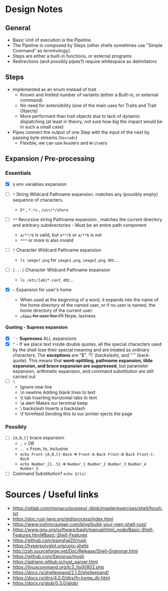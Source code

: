 # Design Notes

## General
* Basic Unit of execution is the Pipeline.
* The Pipeline is composed by Steps (other shells sometimes use "Simple Command" as terminology).
* Steps are either a built-in functions, or external programs
* Redirections (and possibly pipes?) require whitespace as delimitators

## Steps
* Implemented as an enum instead of trait
  * Known and limited number of variants (either a Built-in, or external command)
  * No need for extensibility (one of the main uses for Traits and Trait Objects)
  * More performant than trait objects due to lack of dynamic dispatching (at least in theory, not sure how big the impact would be in such a small case)
* Pipes connect the output of one Step with the input of the next by passing byte streams (`Vec<u8>`)
  * Flexible, we can use `Read`ers and `Write`ers

## Expansion / Pre-processing

### Essentials

- [x] `$` env variables expansion

- [ ] `*` String Wildcard Pathname expansion. matches any (possibly empty) sequence of characters.
  * `D*` , `*.rs` , `/usr/*/share`

- [ ] `**` Recursive string Pathname expansion , matches the current directory and arbitrary subdirectories - Must be an entire path component
  - `a/**/b` is valid, but `a**/b` or `a/**b` is not
  - `***` or more is also invalid

- [ ] `?` Character Wildcard Pathname expansion
  * `ls image?.png` for `image1.png`, `image2.png`, etc...

- [ ] `[...]` Character Wildcard Pathname expansion
  * `ls /etc/[ab]*.conf`, etc...

- [x] `~` Expansion for user's home
  * When used at the beginning of a word, it expands into the name of the home directory of the named user, or if no user is named, the home directory of the current user:
  * ~~`~foo/` for user foo (?)~~ Nope, laziness



#### Quoting - Supress expansion
  * [x] `'` - **Supresses** ALL expansions
  * [x] `"` - If we place text inside double quotes, all the special characters used by the shell lose their special meaning and are treated as ordinary characters. The **exceptions** are “$”, “\” (backslash), and “`” (back- quote). This means that **word-splitting, pathname expansion, tilde expansion, and brace expansion are suppressed**, but parameter expansion, arithmetic expansion, and command substitution are still carried out
  * [ ] `\`
    * Ignore new line
    * \n 	newline 	Adding blank lines to text
    * \t 	tab 	Inserting horizontal tabs to text
    * \a 	alert 	Makes our terminal beep
    * \\ 	backslash 	Inserts a backslash
    * \f 	formfeed 	Sending this to our printer ejects the page

### Possibly
* [ ] `{A,B,C}` brace expansion
  * `,` = OR
  * `..` = From, to, inclusive
  * `echo Front-{A,B,C}-Back` => `Front-A-Back Front-B-Back Front-C-Back`
  * `echo Number_{1..5}` => `Number_1 Number_2 Number_3 Number_4 Number_5`
* [ ] Command Substitution? `echo $(ls)`

# Sources / Useful links
- https://gitlab.com/monaco/posixeg/-/blob/master/exercises/shell/foosh.txt
- https://doc.rust-lang.org/std/process/index.html
- https://www.joshmcguigan.com/blog/build-your-own-shell-rust/
- https://www.gnu.org/software/bash/manual/html_node/Basic-Shell-Features.html#Basic-Shell-Features
- https://github.com/psinghal20/rush
- https://hyperpolyglot.org/unix-shells
- http://zsh.sourceforge.net/Doc/Release/Shell-Grammar.html
- https://github.com/Swoorup/mysh
- https://adriann.github.io/rust_parser.html
- https://linuxcommand.org/lc3_lts00802.php
- https://docs.rs/shellexpand/2.1.0/shellexpand/
- https://docs.rs/dirs/4.0.0/dirs/fn.home_dir.html
- https://docs.rs/glob/0.3.0/glob/